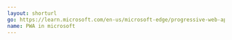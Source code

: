 ```yaml
---
layout: shorturl
go: https://learn.microsoft.com/en-us/microsoft-edge/progressive-web-apps-chromium/how-to/
name: PWA in microsoft
---
```

